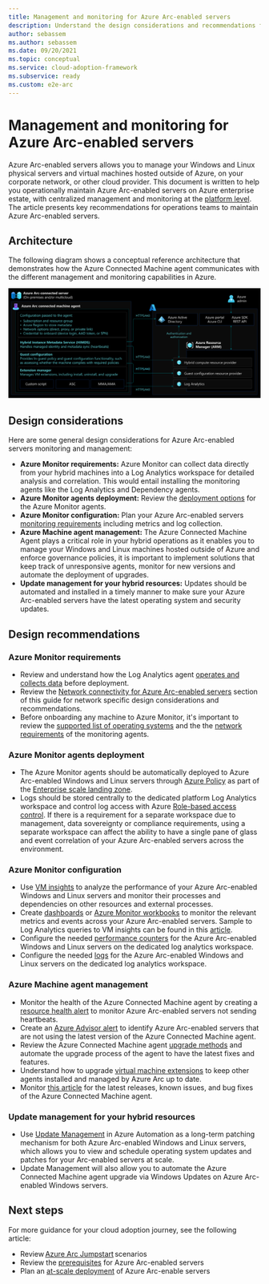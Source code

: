 ```yaml
---
title: Management and monitoring for Azure Arc-enabled servers
description: Understand the design considerations and recommendations for management and monitoring of Arc-enabled servers
author: sebassem
ms.author: sebassem
ms.date: 09/20/2021
ms.topic: conceptual
ms.service: cloud-adoption-framework
ms.subservice: ready
ms.custom: e2e-arc
---
```


# Management and monitoring for Azure Arc-enabled servers

Azure Arc-enabled servers allows you to manage your Windows and Linux physical servers and virtual machines hosted outside of Azure, on your corporate network, or other cloud provider.  This document is written to help you operationally maintain Azure Arc-enabled servers on Azure enterprise estate, with centralized management and monitoring at the [platform level](/azure/cloud-adoption-framework/ready/enterprise-scale/management-and-monitoring). The article presents key recommendations for operations teams to maintain Azure Arc-enabled servers.

## Architecture

The following diagram shows a conceptual reference architecture that demonstrates how the Azure Connected Machine agent communicates with the different management and monitoring capabilities in Azure.

![Azure connected machine agent architecture](./media/arc-connected-agent.svg)

## Design considerations

Here are some general design considerations for Azure Arc-enabled servers monitoring and management:

- **Azure Monitor requirements:** Azure Monitor can collect data directly from your hybrid machines into a Log Analytics workspace for detailed analysis and correlation. This would entail installing the monitoring agents like the Log Analytics and Dependency agents.
- **Azure Monitor agents deployment:** Review the [deployment options](/azure/azure-arc/servers/concept-log-analytics-extension-deployment) for the Azure Monitor agents.
- **Azure Monitor configuration:** Plan your Azure Arc-enabled servers [monitoring requirements](/azure/azure-monitor/agents/log-analytics-agent#data-collected) including metrics and log collection.
- **Azure Machine agent management:** The Azure Connected Machine Agent plays a critical role in your hybrid operations as it enables you to manage your Windows and Linux machines hosted outside of Azure and enforce governance policies, it is important to implement solutions that keep track of unresponsive agents, monitor for new versions and automate the deployment of upgrades.
- **Update management for your hybrid resources:** Updates should be automated and installed in a timely manner to make sure your Azure Arc-enabled servers have the latest operating system and security updates.

## Design recommendations

### Azure Monitor requirements

- Review and understand how the Log Analytics agent [operates and collects data](/azure/azure-monitor/agents/log-analytics-agent) before deployment.
- Review the [Network connectivity for Azure Arc-enabled servers](./eslz-arc-servers-connectivity.md) section of this guide for network specific design considerations and recommendations.
- Before onboarding any machine to Azure Monitor, it's important to review the [supported list of operating systems](/azure/azure-monitor/agents/agents-overview#supported-operating-systems) and the the [network requirements](/azure/azure-monitor/agents/log-analytics-agent#network-requirements) of the monitoring agents.

### Azure Monitor agents deployment

- The Azure Monitor agents should be automatically deployed to Azure Arc-enabled Windows and Linux servers through [Azure Policy](/azure/azure-monitor/deploy-scale) as part of the [Enterprise scale landing zone](/azure/cloud-adoption-framework/ready/enterprise-scale/management-and-monitoring).
- Logs should be stored centrally to the dedicated platform Log Analytics workspace and control log access with Azure [Role-based access control](/azure/azure-monitor/platform/design-logs-deployment#access-control-overview). If there is a requirement for a separate workspace due to management, data sovereignty or compliance requirements, using a separate workspace can affect the ability to have a single pane of glass and event correlation of your Azure Arc-enabled servers across the environment.

### Azure Monitor configuration

- Use [VM insights](/azure/azure-arc/servers/learn/tutorial-enable-vm-insights) to analyze the performance of your Azure Arc-enabled Windows and Linux servers and monitor their processes and dependencies on other resources and external processes.
- Create [dashboards](/azure/azure-portal/azure-portal-dashboards) or [Azure Monitor workbooks](/azure/azure-monitor/visualize/workbooks-overview) to monitor the relevant metrics and events across your Azure Arc-enabled servers. Sample to Log Analytics queries to VM insights can be found in this [article](/azure/azure-monitor/vm/vminsights-log-search#performance-records).
- Configure the needed [performance counters](/azure/azure-monitor/agents/data-sources-performance-counters) for the Azure Arc-enabled Windows and Linux servers on the dedicated log analytics workspace.
- Configure the needed [logs](/azure/azure-monitor/agents/log-analytics-agent#data-collected) for the Azure Arc-enabled Windows and Linux servers on the dedicated log analytics workspace.

### Azure Machine agent management

- Monitor the health of the Azure Connected Machine agent by creating a [resource health alert](/azure/azure-arc/servers/plan-at-scale-deployment#phase-3-manage-and-operate) to monitor Azure Arc-enabled servers not sending heartbeats.
- Create an [Azure Advisor alert](/azure/azure-arc/servers/plan-at-scale-deployment#phase-3-manage-and-operate) to identify Azure Arc-enabled servers that are not using the latest version of the Azure Connected Machine agent.
- Review the Azure Connected Machine agent [upgrade methods](/azure/azure-arc/servers/manage-agent#upgrading-agent) and automate the upgrade process of the agent to have the latest fixes and features.
- Understand how to upgrade [virtual machine extensions](/azure/azure-arc/servers/manage-vm-extensions) to keep other agents installed and managed by Azure Arc up to date.
- Monitor [this article](/azure/azure-arc/servers/agent-release-notes) for the latest releases, known issues, and bug fixes of the Azure Connected Machine agent.

### Update management for your hybrid resources

- Use [Update Management](/azure/automation/update-management/overview) in Azure Automation as a long-term patching mechanism for both Azure Arc-enabled Windows and Linux servers, which allows you to view and schedule operating system updates and patches for your Arc-enabled servers at scale.
- Update Management will also allow you to automate the Azure Connected Machine agent upgrade via Windows Updates on Azure Arc-enabled Windows servers.

## Next steps

For more guidance for your cloud adoption journey, see the following article:

- Review [Azure Arc Jumpstart](https://azurearcjumpstart.io/azure_arc_jumpstart/azure_arc_servers/day2/) scenarios
- Review the [prerequisites](/azure/azure-arc/servers/agent-overview#prerequisites) for Azure Arc-enabled servers
- Plan an [at-scale deployment](/azure/azure-arc/servers/plan-at-scale-deployment) of Azure Arc-enable servers
